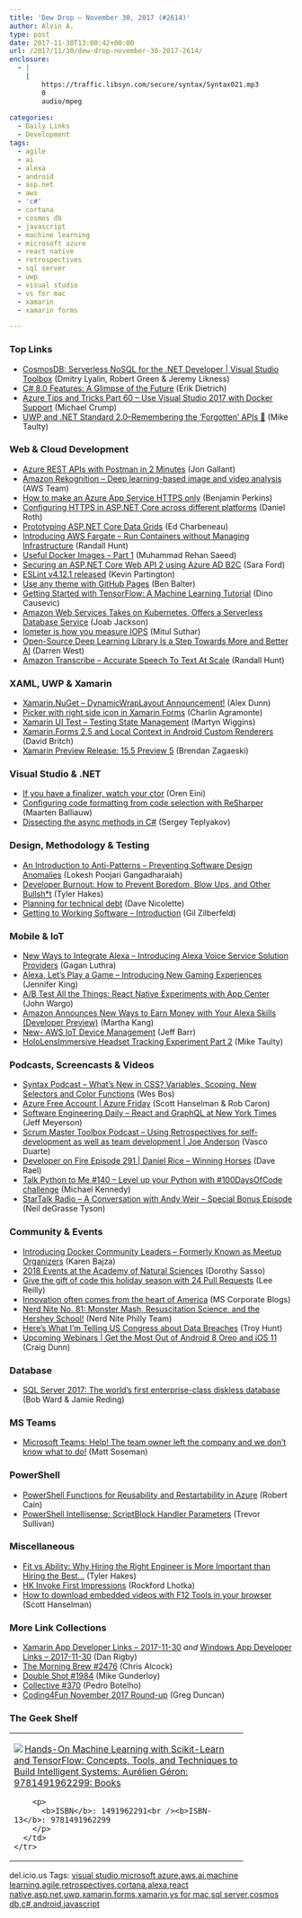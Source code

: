 ```yaml
---
title: 'Dew Drop – November 30, 2017 (#2614)'
author: Alvin A.
type: post
date: 2017-11-30T13:00:42+00:00
url: /2017/11/30/dew-drop-november-30-2017-2614/
enclosure:
  - |
    |
        https://traffic.libsyn.com/secure/syntax/Syntax021.mp3
        0
        audio/mpeg
        
categories:
  - Daily Links
  - Development
tags:
  - agile
  - ai
  - alexa
  - android
  - asp.net
  - aws
  - 'c#'
  - cortana
  - cosmos db
  - javascript
  - machine learning
  - microsoft azure
  - react native
  - retrospectives
  - sql server
  - uwp
  - visual studio
  - vs for mac
  - xamarin
  - xamarin forms

---
```

### <a name="top"></a>Top Links

  * <a href="https://channel9.msdn.com/Shows/Visual-Studio-Toolbox/CosmosDB-Serverless-NoSQL-for-the-NET-Developer?WT.mc_id=DX_MVP4025064" target="_blank">CosmosDB: Serverless NoSQL for the .NET Developer | Visual Studio Toolbox</a> (Dmitry Lyalin, Robert Green & Jeremy Likness)
  * <a href="https://blog.ndepend.com/c-8-0-features-glimpse-future/" target="_blank">C# 8.0 Features: A Glimpse of the Future</a> (Erik Dietrich)
  * <a href="https://www.michaelcrump.net/azure-tips-and-tricks60/" target="_blank">Azure Tips and Tricks Part 60 &#8211; Use Visual Studio 2017 with Docker Support</a> (Michael Crump)
  * <a href="http://feedproxy.google.com/~r/mtaulty/~3/W-1GPwbMbrM/" target="_blank">UWP and .NET Standard 2.0–Remembering the ‘Forgotten’ APIs 🙂</a> (Mike Taulty)



### <a name="web"></a>Web & Cloud Development

  * <a href="http://feedproxy.google.com/~r/jongallant/~3/vYphyI6gwoU/" target="_blank">Azure REST APIs with Postman in 2 Minutes</a> (Jon Gallant)
  * <a href="https://aws.amazon.com/rekognition/" target="_blank">Amazon Rekognition &#8211; Deep learning-based image and video analysis</a> (AWS Team)
  * <a href="https://blogs.msdn.microsoft.com/benjaminperkins/2017/11/30/how-to-make-an-azure-app-service-https-only/" target="_blank">How to make an Azure App Service HTTPS only</a> (Benjamin Perkins)
  * <a href="https://blogs.msdn.microsoft.com/webdev/2017/11/29/configuring-https-in-asp-net-core-across-different-platforms/" target="_blank">Configuring HTTPS in ASP.NET Core across different platforms</a> (Daniel Roth)
  * <a href="https://www.telerik.com/blogs/prototyping-aspnet-core-data-grids" target="_blank">Prototyping ASP.NET Core Data Grids</a> (Ed Charbeneau)
  * <a href="https://aws.amazon.com/blogs/aws/aws-fargate/" target="_blank">Introducing AWS Fargate – Run Containers without Managing Infrastructure</a> (Randall Hunt)
  * <a href="https://rehansaeed.com/useful-docker-images-part1/" target="_blank">Useful Docker Images – Part 1</a> (Muhammad Rehan Saeed)
  * <a href="https://saraford.net/2017/11/29/securing-an-asp-net-core-web-api-2-using-azure-ad-b2c/" target="_blank">Securing an ASP.NET Core Web API 2 using Azure AD B2C</a> (Sara Ford)
  * <a href="https://eslint.org/blog/2017/11/eslint-v4.12.1-released" target="_blank">ESLint v4.12.1 released</a> (Kevin Partington)
  * <a href="https://github.com/blog/2464-use-any-theme-with-github-pages" target="_blank">Use any theme with GitHub Pages</a> (Ben Balter)
  * <a href="https://www.toptal.com/machine-learning/tensorflow-machine-learning-tutorial" target="_blank">Getting Started with TensorFlow: A Machine Learning Tutorial</a> (Dino Causevic)
  * <a href="https://thenewstack.io/aws-takes-kubernetes-offers-serverless-database-service/" target="_blank">Amazon Web Services Takes on Kubernetes, Offers a Serverless Database Service</a> (Joab Jackson)
  * <a href="http://mscodingblog.blogspot.com/2017/11/iometer-is-how-you-measure-iops.html" target="_blank">Iometer is how you measure IOPS</a> (Mitul Suthar)
  * <a href="https://www.syncfusion.com/blogs/post/open-source-deep-learning-library-is-a-step-towards-more-and-better-ai.aspx" target="_blank">Open-Source Deep Learning Library Is a Step Towards More and Better AI</a> (Darren West)
  * <a href="http://feedproxy.google.com/~r/AmazonWebServicesBlog/~3/IjiJG8G3Va8/" target="_blank">Amazon Transcribe – Accurate Speech To Text At Scale</a> (Randall Hunt)



### <a name="silverlight"></a>XAML, UWP & Xamarin

  * <a href="https://alexdunn.org/2017/11/29/xamarin-nuget-dynamicwraplayout-announcement/" target="_blank">Xamarin.NuGet – DynamicWrapLayout Announcement!</a> (Alex Dunn)
  * <a href="https://xamgirl.com/picker-with-right-side-icon-in-xamarin-forms/" target="_blank">Picker with right side icon in Xamarin Forms</a> (Charlin Agramonte)
  * <a href="https://martynnw.wordpress.com/2017/11/30/xamarin-ui-test-testing-state-management/" target="_blank">Xamarin UI Test – Testing State Management</a> (Martyn Wiggins)
  * <a href="http://www.davidbritch.com/2017/11/xamarinforms-25-and-local-context-in.html" target="_blank">Xamarin.Forms 2.5 and Local Context in Android Custom Renderers</a> (David Britch)
  * <a href="https://releases.xamarin.com/15-5-preview-5/" target="_blank">Xamarin Preview Release: 15.5 Preview 5</a> (Brendan Zagaeski)



### <a name="dotnet"></a>Visual Studio & .NET

  * <a href="http://feedproxy.google.com/~r/AyendeRahien/~3/WzfyDLhyQjs/if-you-have-a-finalizer-watch-your-ctor" target="_blank">If you have a finalizer, watch your ctor</a> (Oren Eini)
  * <a href="https://blog.jetbrains.com/dotnet/2017/11/29/configuring-code-formatting-code-selection-resharper/" target="_blank">Configuring code formatting from code selection with ReSharper</a> (Maarten Balliauw)
  * <a href="https://blogs.msdn.microsoft.com/seteplia/2017/11/30/dissecting-the-async-methods-in-c/" target="_blank">Dissecting the async methods in C#</a> (Sergey Teplyakov)



### <a name="design"></a>Design, Methodology & Testing

  * <a href="https://dzone.com/articles/an-introduction-to-anti-patterns-preventing-softwa?utm_medium=feed&utm_source=feedpress.me&utm_campaign=Feed%3A+dzone%2Fintegration" target="_blank">An Introduction to Anti-Patterns &#8211; Preventing Software Design Anomalies</a> (Lokesh Poojari Gangadharaiah)
  * <a href="https://www.7pace.com/blog/developer-burnout-how-to-prevent-boredom-blow-ups-and-other-bullshit" target="_blank">Developer Burnout: How to Prevent Boredom, Blow Ups, and Other Bullsh*t</a> (Tyler Hakes)
  * <a href="http://feedproxy.google.com/~r/LeadingAgile/~3/OpRhx5N3tC4/" target="_blank">Planning for technical debt</a> (Dave Nicolette)
  * <a href="http://feedproxy.google.com/~r/gilzilberfeld/~3/h1Pj2gCaRQE/getting-to-working-software-introduction.html" target="_blank">Getting to Working Software – Introduction</a> (Gil Zilberfeld)



### <a name="mobile"></a>Mobile & IoT

  * <a href="https://developer.amazon.com/blogs/alexa/post/8ea56f96-efed-480f-8d94-22e37d4617f5/new-ways-to-integrate-alexa-introducing-alexa-voice-service-solution-providers" target="_blank">New Ways to Integrate Alexa – Introducing Alexa Voice Service Solution Providers</a> (Gagan Luthra)
  * <a href="https://developer.amazon.com/blogs/alexa/post/cceec3df-5b54-4f24-9e1d-d922627bb6ed/alexa-let-s-play-a-game-introducing-new-gaming-experiences" target="_blank">Alexa, Let’s Play a Game – Introducing New Gaming Experiences</a> (Jennifer King)
  * <a href="https://blogs.msdn.microsoft.com/vsappcenter/ab-test-all-the-things-react-native-experiments-with-app-center/" target="_blank">A/B Test All the Things: React Native Experiments with App Center</a> (John Wargo)
  * <a href="https://developer.amazon.com/blogs/alexa/post/a51e1424-6fdf-42f4-8683-07dd134d00bb/amazon-announces-new-ways-to-earn-money-with-your-alexa-skills-developer-preview" target="_blank">Amazon Announces New Ways to Earn Money with Your Alexa Skills (Developer Preview)</a> (Martha Kang)
  * <a href="http://feedproxy.google.com/~r/AmazonWebServicesBlog/~3/Jfwkya9M5D8/" target="_blank">New- AWS IoT Device Management</a> (Jeff Barr)
  * <a href="http://feedproxy.google.com/~r/mtaulty/~3/Gmo59-i7FGY/" target="_blank">HoloLensImmersive Headset Tracking Experiment Part 2</a> (Mike Taulty)



### <a name="podcasts"></a>Podcasts, Screencasts & Videos

  * <a href="https://traffic.libsyn.com/secure/syntax/Syntax021.mp3" target="_blank">Syntax Podcast &#8211; What&#8217;s New in CSS? Variables, Scoping, New Selectors and Color Functions</a> (Wes Bos)
  * <a href="https://channel9.msdn.com/Shows/Azure-Friday/Azure-Free-Account?WT.mc_id=DX_MVP4025064" target="_blank">Azure Free Account | Azure Friday</a> (Scott Hanselman & Rob Caron)
  * <a href="https://softwareengineeringdaily.com/2017/11/30/react-and-graphql-at-new-york-times/" target="_blank">Software Engineering Daily &#8211; React and GraphQL at New York Times</a> (Jeff Meyerson)
  * <a href="http://scrummastertoolbox.libsyn.com/using-retrospectives-for-self-development-as-well-as-team-development-joe-anderson" target="_blank">Scrum Master Toolbox Podcast &#8211; Using Retrospectives for self-development as well as team development | Joe Anderson</a> (Vasco Duarte)
  * <a href="http://developeronfire.com/podcast/episode-291-daniel-rice-winning-horses" target="_blank">Developer on Fire Episode 291 | Daniel Rice &#8211; Winning Horses</a> (Dave Rael)
  * <a href="https://talkpython.fm/episodes/show/140/level-up-your-python-with-100daysofcode-challenge" target="_blank">Talk Python to Me #140 &#8211; Level up your Python with #100DaysOfCode challenge</a> (Michael Kennedy)
  * <a href="https://soundcloud.com/startalk/a-conversation-with-andy-weir-special-bonus-episode" target="_blank">StarTalk Radio &#8211; A Conversation with Andy Weir &#8211; Special Bonus Episode</a> (Neil deGrasse Tyson)



### <a name="events"></a>Community & Events

  * <a href="https://blog.docker.com/2017/11/community-leaders/" target="_blank">Introducing Docker Community Leaders – Formerly Known as Meetup Organizers</a> (Karen Bajza)
  * <a href="http://www.geekadelphia.com/2017/11/29/2018-events-at-the-academy-of-natural-sciences/" target="_blank">2018 Events at the Academy of Natural Sciences</a> (Dorothy Sasso)
  * <a href="https://github.com/blog/2474-give-the-gift-of-code-this-holiday-season-with-24-pull-requests" target="_blank">Give the gift of code this holiday season with 24 Pull Requests</a> (Lee Reilly)
  * <a href="https://blogs.microsoft.com/blog/2017/11/29/innovation-often-comes-heart-america/" target="_blank">Innovation often comes from the heart of America</a> (MS Corporate Blogs)
  * <a href="https://philadelphia.nerdnite.com/2017/11/29/nerd-nite-no-81-monster-mash-resuscitation-science-and-the-hershey-school/" target="_blank">Nerd Nite No. 81: Monster Mash, Resuscitation Science, and the Hershey School!</a> (Nerd Nite Philly Team)
  * <a href="http://feedproxy.google.com/~r/TroyHunt/~3/hSURR0pGCIg/" target="_blank">Here&#8217;s What I&#8217;m Telling US Congress about Data Breaches</a> (Troy Hunt)
  * <a href="https://blog.xamarin.com/upcoming-webinars-get-the-most-out-of-android-8-oreo-and-ios-11-for-xamarin-developers/" target="_blank">Upcoming Webinars | Get the Most Out of Android 8 Oreo and iOS 11</a> (Craig Dunn)



### <a name="sql"></a>Database

  * <a href="https://blogs.technet.microsoft.com/dataplatforminsider/2017/11/29/sql-server-2017-the-worlds-first-enterprise-class-diskless-database/" target="_blank">SQL Server 2017: The world’s first enterprise-class diskless database</a> (Bob Ward & Jamie Reding)



### MS Teams<a name="sp"></a>

  * <a href="http://blogs.technet.microsoft.com/skypehybridguy/2017/11/29/microsoft-teams-help-the-team-owner-left-the-company-and-we-dont-know-what-to-do/" target="_blank">Microsoft Teams: Help! The team owner left the company and we don’t know what to do!</a> (Matt Soseman)



### <a name="ps"></a>PowerShell

  * <a href="https://www.red-gate.com/simple-talk/sysadmin/powershell/powershell-functions-reusability-restartability-azure/" target="_blank">PowerShell Functions for Reusability and Restartability in Azure</a> (Robert Cain)
  * <a href="https://trevorsullivan.net/2017/11/29/powershell-intellisense-scriptblock-handler-parameters/" target="_blank">PowerShell Intellisense: ScriptBlock Handler Parameters</a> (Trevor Sullivan)



### <a name="misc"></a>Miscellaneous

  * <a href="https://www.7pace.com/blog/fit-vs-ability-why-hiring-the-right-engineer-is-more-important-than-hiring-the-best-engineer" target="_blank">Fit vs Ability: Why Hiring the Right Engineer is More Important than Hiring the Best…</a> (Tyler Hakes)
  * <a href="http://www.lhotka.net/weblog/HKInvokeFirstImpressions.aspx" target="_blank">HK Invoke First Impressions</a> (Rockford Lhotka)
  * <a href="http://feeds.hanselman.com/~/501778526/0/scotthanselman~How-to-download-embedded-videos-with-F-Tools-in-your-browser.aspx" target="_blank">How to download embedded videos with F12 Tools in your browser</a> (Scott Hanselman)



### <a name="links"></a>More Link Collections

  * <a href="https://www.allaboutxamarin.com/2017/11/xamarin-app-developer-links-2017-11-30/" target="_blank">Xamarin App Developer Links &#8211; 2017-11-30</a> _and_ <a href="https://www.windowsappdev.com/2017/11/windows-app-developer-links-2017-11-30/" target="_blank">Windows App Developer Links &#8211; 2017-11-30</a> (Dan Rigby)
  * <a href="http://feedproxy.google.com/~r/ReflectivePerspective/~3/KveFxfdSNYU/" target="_blank">The Morning Brew #2476</a> (Chris Alcock)
  * <a href="https://afreshcup.com/home/2017/11/30/double-shot-1984.html" target="_blank">Double Shot #1984</a> (Mike Gunderloy)
  * <a href="http://feedproxy.google.com/~r/tympanus/~3/UwkxhQbtdic/" target="_blank">Collective #370</a> (Pedro Botelho)
  * <a href="https://channel9.msdn.com/coding4fun/blog/Coding4Fun-November-2017-Round-up?WT.mc_id=DX_MVP4025064" target="_blank">Coding4Fun November 2017 Round-up</a> (Greg Duncan)



### <a name="shelf"></a>The Geek Shelf

<div class="wlWriterEditableSmartContent" id="scid:7dc1bd33-94bd-46fd-a20b-0131235bcd47:480a9b93-8293-45cb-ad5f-2c72c9df4610" style="margin: 0px; padding: 0px; float: none; display: inline;">
  <table cellspacing="0" cellpadding="2" width="400" border="0" unselectable="on">
    <tr>
      <td valign="top" width="400">
        <p>
          <a title="Hands-On Machine Learning with Scikit-Learn and TensorFlow: Concepts, Tools, and Techniques to Build Intelligent Systems: Aurélien Géron: 9781491962299: Books" href="http://www.amazon.com/exec/obidos/ASIN/1491962291/amavin-20"><img data-recalc-dims="1" decoding="async" src="https://i0.wp.com/images-na.ssl-images-amazon.com/images/I/516KsohG9XL._AC_US218_.jpg?w=660&#038;ssl=1" border="0" align="left" style="float:left" />Hands-On Machine Learning with Scikit-Learn and TensorFlow: Concepts, Tools, and Techniques to Build Intelligent Systems: Aurélien Géron: 9781491962299: Books</a>
        </p>
        
        <p>
          <b>ISBN</b>: 1491962291<br /><b>ISBN-13</b>: 9781491962299
        </p>
      </td>
    </tr>
  </table>
</div>



<div class="wlWriterEditableSmartContent" id="scid:77ECF5F8-D252-44F5-B4EB-D463C5396A79:c224fe88-6244-4472-b7a6-12cb3607da6d" style="margin: 0px; padding: 0px; float: none; display: inline;">
  del.icio.us Tags: <a href="http://del.icio.us/popular/visual+studio" rel="tag">visual studio</a>,<a href="http://del.icio.us/popular/microsoft+azure" rel="tag">microsoft azure</a>,<a href="http://del.icio.us/popular/aws" rel="tag">aws</a>,<a href="http://del.icio.us/popular/ai" rel="tag">ai</a>,<a href="http://del.icio.us/popular/machine+learning" rel="tag">machine learning</a>,<a href="http://del.icio.us/popular/agile" rel="tag">agile</a>,<a href="http://del.icio.us/popular/retrospectives" rel="tag">retrospectives</a>,<a href="http://del.icio.us/popular/cortana" rel="tag">cortana</a>,<a href="http://del.icio.us/popular/alexa" rel="tag">alexa</a>,<a href="http://del.icio.us/popular/react+native" rel="tag">react native</a>,<a href="http://del.icio.us/popular/asp.net" rel="tag">asp.net</a>,<a href="http://del.icio.us/popular/uwp" rel="tag">uwp</a>,<a href="http://del.icio.us/popular/xamarin.forms" rel="tag">xamarin.forms</a>,<a href="http://del.icio.us/popular/xamarin" rel="tag">xamarin</a>,<a href="http://del.icio.us/popular/vs+for+mac" rel="tag">vs for mac</a>,<a href="http://del.icio.us/popular/sql+server" rel="tag">sql server</a>,<a href="http://del.icio.us/popular/cosmos+db" rel="tag">cosmos db</a>,<a href="http://del.icio.us/popular/c%23" rel="tag">c#</a>,<a href="http://del.icio.us/popular/android" rel="tag">android</a>,<a href="http://del.icio.us/popular/javascript" rel="tag">javascript</a>
</div>